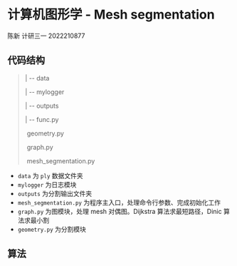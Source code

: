 # 计算机图形学 - Mesh segmentation

陈新	计研三一	2022210877



## 代码结构

> | -- data
>
> | -- mylogger
>
> | -- outputs
>
> | -- func.py
>
> ​       geometry.py
>
> ​       graph.py
>
> ​       mesh_segmentation.py



- `data` 为 `ply` 数据文件夹
- `mylogger` 为日志模块
- `outputs` 为分割输出文件夹
- `mesh_segmentation.py` 为程序主入口，处理命令行参数、完成初始化工作
- `graph.py` 为图模块，处理 mesh 对偶图。Dijkstra 算法求最短路径，Dinic 算法求最小割
- `geometry.py` 为分割模块



## 算法